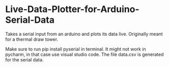 # Live-Data-Plotter-for-Arduino-Serial-Data
Takes a serial input from an arduino and plots its data live. Originally meant for a thermal draw tower.

Make sure to run pip install pyserial in terminal. It might not work in pycharm, in that case use visual studio code. The file data.csv is generated for the serial data.
